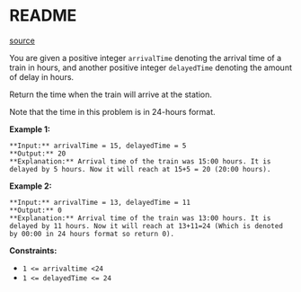 # README #
[source](https://leetcode.com/problems/calculate-delayed-arrival-time/)

You are given a positive integer `arrivalTime` denoting the arrival time of a train in hours, and another positive integer `delayedTime` denoting the amount of delay in hours.

Return the time when the train will arrive at the station.

Note that the time in this problem is in 24-hours format.


**Example 1:**

```
**Input:** arrivalTime = 15, delayedTime = 5 
**Output:** 20 
**Explanation:** Arrival time of the train was 15:00 hours. It is delayed by 5 hours. Now it will reach at 15+5 = 20 (20:00 hours).
```

**Example 2:**

```
**Input:** arrivalTime = 13, delayedTime = 11
**Output:** 0
**Explanation:** Arrival time of the train was 13:00 hours. It is delayed by 11 hours. Now it will reach at 13+11=24 (Which is denoted by 00:00 in 24 hours format so return 0).
```


**Constraints:**


+ `1 <= arrivaltime <24`
+ `1 <= delayedTime <= 24`


